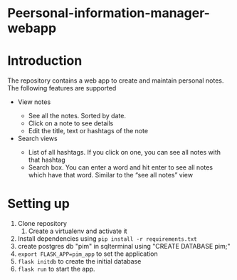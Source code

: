 # Peersonal-information-manager-webapp

# Introduction

The repository contains a web app to create and maintain personal notes. The following
features are supported
<ul>
  <li>View notes</li>
  <ul>
    <li>See all the notes. Sorted by date.</li>
    <li>Click on a note to see details</li>
    <li>Edit the title, text or hashtags of the note</li>
  </ul>
  
  <li>Search views</li>
  <ul>
    <li>List of all hashtags. If you click on one, you can see all notes with that
      hashtag</li>
    <li>Search box. You can enter a word and hit enter to see all notes which
      have that word. Similar to the “see all notes” view</li>
  </ul>
</ul>
   
# Setting up

1. Clone repository
   1.  Create a virtualenv and activate it
1. Install dependencies using `pip install -r requirements.txt`
1. create postgres db "pim" in sqlterminal using "CREATE DATABASE pim;"
1. `export FLASK_APP=pim_app` to set the application
1. `flask initdb` to create the initial database
1. `flask run` to start the app.

